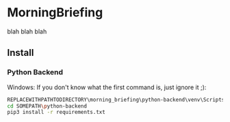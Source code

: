 # MorningBriefing
blah blah blah

## Install
### Python Backend
Windows:
If you don't know what the first command is, just ignore it ;):
```bash
REPLACEWITHPATHTODIRECTORY\morning_briefing\python-backend\venv\Scripts\activate.bat
cd SOMEPATH\python-backend
pip3 install -r requirements.txt
```